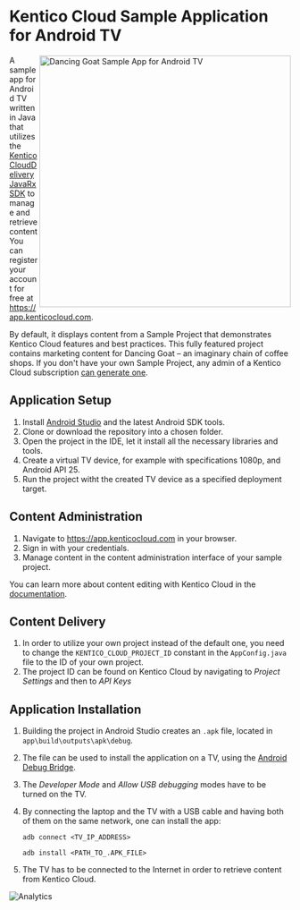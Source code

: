 # Kentico Cloud Sample Application for Android TV
<img align="right" width="450" src="https://i.imgur.com/lbl0sTZ.jpg" alt="Dancing Goat Sample App for Android TV" />

A sample app for Android TV written in Java that utilizes the [KenticoCloudDeliveryJavaRxSDK](https://github.com/Kentico/KenticoCloudDeliveryJavaRxSDK) to manage and retrieve content
You can register your account for free at https://app.kenticocloud.com.

By default, it displays content from a Sample Project that demonstrates Kentico Cloud features and best practices. This fully featured project contains marketing content for Dancing Goat – an imaginary chain of coffee shops. If you don't have your own Sample Project, any admin of a Kentico Cloud subscription [can generate one](https://app.kenticocloud.com/sample-project-generator).

## Application Setup
1. Install [Android Studio](https://developer.android.com/studio/) and the latest Android SDK tools. 
2. Clone or download the repository into a chosen folder. 
3. Open the project in the IDE, let it install all the necessary libraries and tools. 
4. Create a virtual TV device, for example with specifications 1080p, and Android API 25. 
5. Run the project witht the created TV device as a specified deployment target.

## Content Administration
1. Navigate to https://app.kenticocloud.com in your browser.
2. Sign in with your credentials.
3. Manage content in the content administration interface of your sample project.

You can learn more about content editing with Kentico Cloud in the [documentation](https://developer.kenticocloud.com/docs).

## Content Delivery
1. In order to utilize your own project instead of the default one, you need to change the `KENTICO_CLOUD_PROJECT_ID` constant in the `AppConfig.java` file to the ID of your own project.
2. The project ID can be found on Kentico Cloud by navigating to *Project Settings* and then to *API Keys*

## Application Installation
1. Building the project in Android Studio creates an `.apk` file, located in `app\build\outputs\apk\debug`.
2. The file can be used to install the application on a TV, using the [Android Debug Bridge](https://forum.xda-developers.com/showthread.php?t=2588979).
3. The *Developer Mode* and *Allow USB debugging* modes have to be turned on the TV. 
4. By connecting the laptop and the TV with a USB cable and having both of them on the same network, one can install the app:
  
   `adb connect <TV_IP_ADDRESS>`
   
   `adb install <PATH_TO_.APK_FILE>`
5. The TV has to be connected to the Internet in order to retrieve content from Kentico Cloud.

![Analytics](https://kentico-ga-beacon.azurewebsites.net/api/UA-69014260-4/Kentico/cloud-sample-app-android-tv/?pixel)
